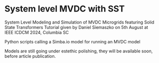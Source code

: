 # System level MVDC with SST
System Level Modeling and Simulation of MVDC Microgrids featuring Solid State Transformers
Tutorial given by Daniel Siemaszko on 5th August at IEEE ICDCM 2024, Columbia SC

Python scripts calling a Simba.io model for running an MVDC model

Models are still going under estethic polishing, they will be available soon, before article publication.
